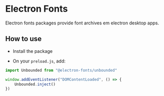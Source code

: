 # Electron Fonts

Electron fonts packages provide font archives em electron desktop apps.

## How to use

* Install the package

* On your `preload.js`, add:

```ts
import Unbounded from "@electron-fonts/unbounded"

window.addEventListener("DOMContentLoaded", () => {
    Unbounded.inject()
})
```